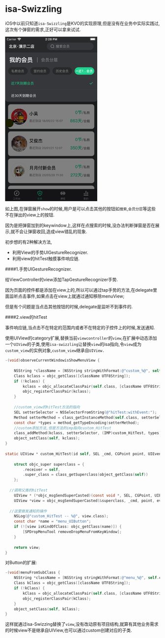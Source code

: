 # isa-Swizzling

iOS中以前只知道``isa-Swizzling``是KVO的实现原理,但是没有在业务中实际实践过,这次有个弹窗的需求,正好可以拿来试试.

<img src="../../images/imgs/200902/200902_00.png" width="300" align=center>

如上图,在弹窗展开``show``的时候,用户是可以点击其他的按钮如``搜索``,``会员分层``等这些不在弹出的view上的按钮.

因为是把弹窗加到的keywindow上,这样在点搜索的时候,没办法判断弹窗是否在展示,就不会让弹窗收回,造成view错乱的现象.

初步想的有2种解决方法,

* 利用View的手势UIGestureRecognizer.
* 利用view的hitTest触摸事件响应链.



####1.手势UIGestureRecognizer.

给ViewController的view添加TapGestureRecognizer手势.

因为页面的控件都是添加在view上的,所以可以通过tap手势的方法,在delegate里面监听点击事件,如果点击在view上就通过通知移除menuView;

但是有个问题是当点击其他按钮的时候,delegate是监听不到事件的.

####2.view的hitTest

事件响应链,当点击不在特定的范围内或者不在特定的子控件上的时候,发送通知.

使用UIView的category扩展,替换当前``viewcontroller``的``view``,在扩展中动态添加一个``UIView``的子类,使用``isa-swizzling``让替换``view``的isa指向,令``view``成为``custom_view``的实例对象,``custom_view``继承自``UIView.``

````objective-c
-(void)observeCurrentWindowisShowMenuView {
    
    NSString *className = [NSString stringWithFormat:@"custom_%@", self.class];
    Class kclass = objc_getClass([className UTF8String]);
    if (!kclass) {
        kclass = objc_allocateClassPair(self.class, [className UTF8String], 0);
        objc_registerClassPair(kclass);
    }
  
  	//custom_view的hitTest方法的指向
    SEL setterSelector = NSSelectorFromString(@"hitTest:withEvent:");
    Method setterMethod = class_getInstanceMethod(self.class, setterSelector);
    const char *types = method_getTypeEncoding(setterMethod);
  	//custom添加方法,但是方法的imp指向custom_HitTest
    class_addMethod(kclass, setterSelector, (IMP)custom_HitTest, types);
    object_setClass(self, kclass);
}

static UIView * custom_HitTest(id self, SEL _cmd, CGPoint point, UIEvent *event) {
    
    struct objc_super superclass = {
        .receiver = self,
        .super_class = class_getSuperclass(object_getClass(self))
    };

  //调用父类的hitTest
    UIView * (*objc_msgSendSuperCasted)(const void *, SEL, CGPoint, UIEvent *) = (void *)objc_msgSendSuper;
    UIView *view = objc_msgSendSuperCasted(&superclass, _cmd, point, event);
    
  //这里做发通知的操作
    NSLog(@"custom_HitTest -- %@", view.class);
    const char *name = "menu_UIButton";
    if (![view isKindOfClass: objc_getClass(name)]) {
        [SPDropMenuTool removeDropMenuFromKeyWindow];
    }
    
    return view;
}
````

对Button的扩展:

````objective-c
-(void)menuFromSubClass {
    NSString *className = [NSString stringWithFormat:@"menu_%@", self.class];
    Class kClass = objc_getClass([className UTF8String]);
    if (!kClass) {
        kClass = objc_allocateClassPair(self.class, [className UTF8String], 0);
        objc_registerClassPair(kClass);
    }
    object_setClass(self, kClass);
}
````



这样就通过isa-Swizzing替换了``view``,没有改动原有项目结构,就算有其他业务需求的时候view不是继承自UIView,也可以通过custom创建对应的子类.
